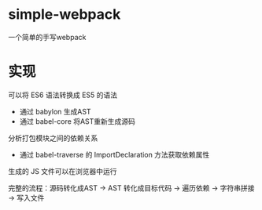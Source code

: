 # simple-webpack
一个简单的手写webpack

# 实现

可以将 ES6 语法转换成 ES5 的语法
- 通过 babylon 生成AST
- 通过 babel-core 将AST重新生成源码

分析打包模块之间的依赖关系

- 通过 babel-traverse 的 ImportDeclaration 方法获取依赖属性

生成的 JS 文件可以在浏览器中运行


完整的流程：源码转化成AST -> AST 转化成目标代码 -> 遍历依赖 -> 字符串拼接 -> 写入文件
